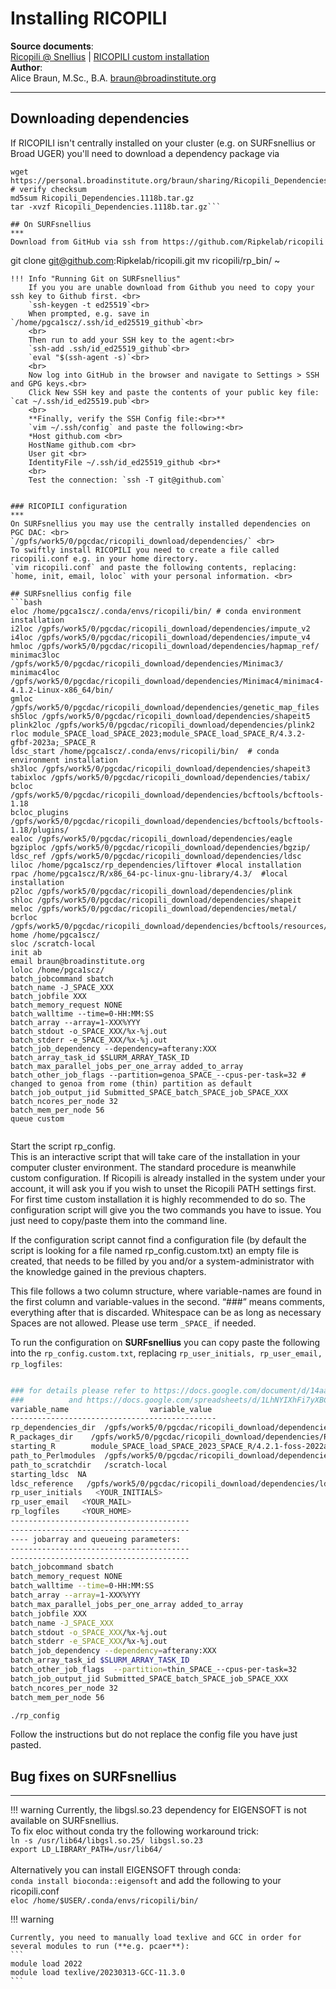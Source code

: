 # Installing RICOPILI
**Source documents**: <br> [Ricopili @ Snellius](https://docs.google.com/document/d/1VL7j-gA7wW8VCvj3YmfRvR8Ny9651WE9EcbUYE1Xg7A/edit?tab=t.0#heading=h.i7fbl6xjsyub) | [RICOPILI custom installation](https://docs.google.com/document/d/14aa-oeT5hF541I8hHsDAL_42oyvlHRC5FWR7gir4xco/edit?tab=t.0#heading=h.clyzm24wfoeu) <br>
**Author**: <br> Alice Braun, M.Sc., B.A. [braun@broadinstitute.org](mailto:braun@broadinstitute.org)<br> 
***

## Downloading dependencies
If RICOPILI isn't centrally installed on your cluster (e.g. on SURFsnellius or Broad UGER) you'll need to download a dependency package via
```wget https://personal.broadinstitute.org/braun/sharing/Ricopili_Dependencies.1118b.tar.gz
wget https://personal.broadinstitute.org/braun/sharing/Ricopili_Dependencies.1118b.md5.cksum
# verify checksum
md5sum Ricopili_Dependencies.1118b.tar.gz
tar -xvzf Ricopili_Dependencies.1118b.tar.gz```

## On SURFsnellius
***
Download from GitHub via ssh from https://github.com/Ripkelab/ricopili

```
git clone git@github.com:Ripkelab/ricopili.git
mv ricopili/rp_bin/ ~
```
!!! Info "Running Git on SURFsnellius"
    If you you are unable download from Github you need to copy your ssh key to Github first. <br>
    `ssh-keygen -t ed25519`<br>
    When prompted, e.g. save in `/home/pgca1scz/.ssh/id_ed25519_github`<br>
    <br>
    Then run to add your SSH key to the agent:<br>
    `ssh-add .ssh/id_ed25519_github`<br>
    `eval "$(ssh-agent -s)`<br>
    <br>
    Now log into GitHub in the browser and navigate to Settings > SSH and GPG keys.<br>
    Click New SSH key and paste the contents of your public key file: `cat ~/.ssh/id_ed25519.pub`<br>
    <br>
    **Finally, verify the SSH Config file:<br>**
    `vim ~/.ssh/config` and paste the following:<br>
    *Host github.com <br>
    HostName github.com <br>
    User git <br>
    IdentityFile ~/.ssh/id_ed25519_github <br>*
    <br>
    Test the connection: `ssh -T git@github.com`


### RICOPILI configuration
***
On SURFsnellius you may use the centrally installed dependencies on PGC DAC: <br>
`/gpfs/work5/0/pgcdac/ricopili_download/dependencies/` <br>
To swiftly install RICOPILI you need to create a file called ricopili.conf e.g. in your home directory.
`vim ricopili.conf` and paste the following contents, replacing: `home, init, email, loloc` with your personal information. <br>

## SURFsnellius config file 
```bash
eloc /home/pgca1scz/.conda/envs/ricopili/bin/ # conda environment installation
i2loc /gpfs/work5/0/pgcdac/ricopili_download/dependencies/impute_v2
i4loc /gpfs/work5/0/pgcdac/ricopili_download/dependencies/impute_v4
hmloc /gpfs/work5/0/pgcdac/ricopili_download/dependencies/hapmap_ref/
minimac3loc /gpfs/work5/0/pgcdac/ricopili_download/dependencies/Minimac3/
minimac4loc /gpfs/work5/0/pgcdac/ricopili_download/dependencies/Minimac4/minimac4-4.1.2-Linux-x86_64/bin/ 
gmloc /gpfs/work5/0/pgcdac/ricopili_download/dependencies/genetic_map_files 
sh5loc /gpfs/work5/0/pgcdac/ricopili_download/dependencies/shapeit5 
plink2loc /gpfs/work5/0/pgcdac/ricopili_download/dependencies/plink2 
rloc module_SPACE_load_SPACE_2023;module_SPACE_load_SPACE_R/4.3.2-gfbf-2023a;_SPACE_R
ldsc_start /home/pgca1scz/.conda/envs/ricopili/bin/  # conda environment installation
sh3loc /gpfs/work5/0/pgcdac/ricopili_download/dependencies/shapeit3
tabixloc /gpfs/work5/0/pgcdac/ricopili_download/dependencies/tabix/
bcloc /gpfs/work5/0/pgcdac/ricopili_download/dependencies/bcftools/bcftools-1.18
bcloc_plugins /gpfs/work5/0/pgcdac/ricopili_download/dependencies/bcftools/bcftools-1.18/plugins/
ealoc /gpfs/work5/0/pgcdac/ricopili_download/dependencies/eagle
bgziploc /gpfs/work5/0/pgcdac/ricopili_download/dependencies/bgzip/
ldsc_ref /gpfs/work5/0/pgcdac/ricopili_download/dependencies/ldsc
liloc /home/pgca1scz/rp_dependencies/liftover #local installation
rpac /home/pgca1scz/R/x86_64-pc-linux-gnu-library/4.3/  #local installation
p2loc /gpfs/work5/0/pgcdac/ricopili_download/dependencies/plink
shloc /gpfs/work5/0/pgcdac/ricopili_download/dependencies/shapeit
meloc /gpfs/work5/0/pgcdac/ricopili_download/dependencies/metal/
bcrloc /gpfs/work5/0/pgcdac/ricopili_download/dependencies/bcftools/resources/
home /home/pgca1scz/
sloc /scratch-local
init ab
email braun@broadinstitute.org
loloc /home/pgca1scz/
batch_jobcommand sbatch
batch_name -J_SPACE_XXX
batch_jobfile XXX
batch_memory_request NONE
batch_walltime --time=0-HH:MM:SS
batch_array --array=1-XXX%YYY
batch_stdout -o_SPACE_XXX/%x-%j.out
batch_stderr -e_SPACE_XXX/%x-%j.out
batch_job_dependency --dependency=afterany:XXX
batch_array_task_id $SLURM_ARRAY_TASK_ID
batch_max_parallel_jobs_per_one_array added_to_array
batch_other_job_flags --partition=genoa_SPACE_--cpus-per-task=32 # changed to genoa from rome (thin) partition as default
batch_job_output_jid Submitted_SPACE_batch_SPACE_job_SPACE_XXX
batch_ncores_per_node 32
batch_mem_per_node 56
queue custom


```
Start the script rp_config. <br>
This is an interactive script that will take care of the installation in your computer cluster environment. The standard procedure is meanwhile custom configuration. 
If Ricopili is already installed in the system under your account, it will ask you if you wish to unset the Ricopili PATH settings first. For first time custom installation it is highly recommended to do so. The configuration script will give you the two commands you have to issue. You just need to copy/paste them into the command line. 

If the configuration script cannot find a configuration file (by default the script is looking for a file named rp_config.custom.txt) an empty file is created, that needs to be filled by you and/or a system-administrator with the knowledge gained in the previous chapters.

This file follows a two column structure, where variable-names are found in the first column and variable-values in the second. “###” means comments, everything after that is discarded.
Whitespace can be as long as necessary
Spaces are not allowed. Please use term `_SPACE_` if needed. <br>

To run the configuration on **SURFsnellius** you can copy paste the following into the `rp_config.custom.txt`, replacing `rp_user_initials, rp_user_email, rp_logfiles`:<br>
```bash

### for details please refer to https://docs.google.com/document/d/14aa-oeT5hF541I8hHsDAL_42oyvlHRC5FWR7gir4xco/edit?usp=sharing
###          and https://docs.google.com/spreadsheets/d/1LhNYIXhFi7yXBC17UkjI1KMzHhKYz0j2hwnJECBGZk4/edit?usp=sharing
variable_name                  variable_value
----------------------------------------------
rp_dependencies_dir  /gpfs/work5/0/pgcdac/ricopili_download/dependencies
R_packages_dir    /gpfs/work5/0/pgcdac/ricopili_download/dependencies/R_packages
starting_R        module_SPACE_load_SPACE_2023_SPACE_R/4.2.1-foss-2022a;_SPACE_R
path_to_Perlmodules  /gpfs/work5/0/pgcdac/ricopili_download/dependencies/perl_modules
path_to_scratchdir   /scratch-local
starting_ldsc  NA
ldsc_reference   /gpfs/work5/0/pgcdac/ricopili_download/dependencies/ldsc
rp_user_initials   <YOUR_INITIALS>
rp_user_email   <YOUR_MAIL>
rp_logfiles     <YOUR_HOME>
----------------------------------------
----------------------------------------
---- jobarray and queueing parameters:
----------------------------------------
----------------------------------------
batch_jobcommand sbatch
batch_memory_request NONE
batch_walltime --time=0-HH:MM:SS
batch_array --array=1-XXX%YYY
batch_max_parallel_jobs_per_one_array added_to_array
batch_jobfile XXX
batch_name -J_SPACE_XXX
batch_stdout -o_SPACE_XXX/%x-%j.out
batch_stderr -e_SPACE_XXX/%x-%j.out
batch_job_dependency --dependency=afterany:XXX
batch_array_task_id $SLURM_ARRAY_TASK_ID
batch_other_job_flags  --partition=thin_SPACE_--cpus-per-task=32
batch_job_output_jid Submitted_SPACE_batch_SPACE_job_SPACE_XXX
batch_ncores_per_node 32
batch_mem_per_node 56

```


```bash
./rp_config
```
Follow the instructions but do not replace the config file you have just pasted.

## Bug fixes on SURFsnellius
***
!!! warning
    Currently, the libgsl.so.23 dependency for EIGENSOFT is not available on SURFsnellius. <br>
    To fix eloc without conda try the following workaround trick: <br> 
    `ln -s /usr/lib64/libgsl.so.25/ libgsl.so.23` <br>
    `export LD_LIBRARY_PATH=/usr/lib64/`
    <br>
    <br>
    Alternatively you can install EIGENSOFT through conda: <br>
    `conda install bioconda::eigensoft`
    and add the following to your ricopili.conf  
    `eloc /home/$USER/.conda/envs/ricopili/bin/`


!!! warning

    Currently, you need to manually load texlive and GCC in order for several modules to run (**e.g. pcaer**):
    ```
    module load 2022
    module load texlive/20230313-GCC-11.3.0
    ``` 
